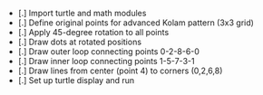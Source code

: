 - [.] Import turtle and math modules
- [.] Define original points for advanced Kolam pattern (3x3 grid)
- [.] Apply 45-degree rotation to all points
- [.] Draw dots at rotated positions
- [.] Draw outer loop connecting points 0-2-8-6-0
- [.] Draw inner loop connecting points 1-5-7-3-1
- [.] Draw lines from center (point 4) to corners (0,2,6,8)
- [.] Set up turtle display and run
